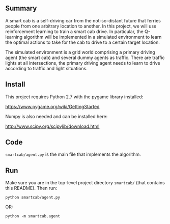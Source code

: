 ## Summary

A smart cab is a self-driving car from the not-so-distant future that ferries people from one arbitrary location to another. In this project, we will use reinforcement learning to train a smart cab drive. In particular, the Q-learning algorithm will be implemented in a simulated environment to learn the optimal actions to take for the cab to drive to a certain target location.

The simulated environment is a grid world comprising a primary driving agent (the smart cab) and several dummy agents as traffic. There are traffic lights at all intersections, the primary driving agent needs to learn to drive according to traffic and light situations.

## Install

This project requires Python 2.7 with the pygame library installed:

https://www.pygame.org/wiki/GettingStarted

Numpy is also needed and can be installed here:

http://www.scipy.org/scipylib/download.html

## Code

`smartcab/agent.py` is the main file that implements the algorithm.

## Run

Make sure you are in the top-level project directory `smartcab/` (that contains this README). Then run:

```python smartcab/agent.py```

OR:

```python -m smartcab.agent```
